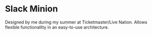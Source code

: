 # Slack Minion
Designed by me during my summer at Ticketmaster/Live Nation. Allows flexible functionallity in an easy-to-use architecture. 
